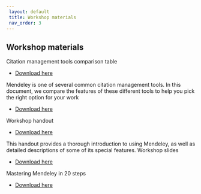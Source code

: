 ```yaml
---
 layout: default
 title: Workshop materials
 nav_order: 3
---
```


## Workshop materials

Citation management tools comparison table

- [Download here](https://github.com/ubc-library-rc/intro-mendeley/blob/master/handouts/CM_ComprisonTable_Printer_20191031.pdf)

Mendeley is one of several common citation management tools. In this document, we compare the features of these different tools to help you pick the right option for your work

- [Download here](https://github.com/ubc-library-rc/intro-mendeley/blob/master/handouts/CM_ComprisonTable_Printer_20191031.pdf)

Workshop handout 

- [Download here](https://github.com/ubc-library-rc/intro-mendeley/blob/master/handouts/CM_ComprisonTable_Printer_20191031.pdf)

This handout provides a thorough introduction to using Mendeley, as well as detailed descriptions of some of its special features.
Workshop slides

- [Download here](https://github.com/ubc-library-rc/intro-mendeley/blob/master/handouts/CM_ComprisonTable_Printer_20191031.pdf)

Mastering Mendeley in 20 steps

- [Download here](https://github.com/ubc-library-rc/intro-mendeley/blob/master/handouts/Mendeley-Challenges-in-20-Steps-2020.docx)
